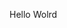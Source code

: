 Hello Wolrd






































































































































































































































































































































































































































































































































































































































































































































































































































































































































































































































































































































































































































































































































































































































































































































































































































































































































































































































































































































































































































































































































































































































































































































































































































































































































































































































































































































































































































































































































































































